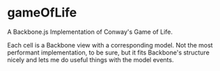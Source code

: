 gameOfLife
==========

A Backbone.js Implementation of Conway's Game of Life.

Each cell is a Backbone view with a corresponding model. Not the most performant implementation, to be sure, but it fits Backbone's structure nicely and lets me do useful things with the model events.


